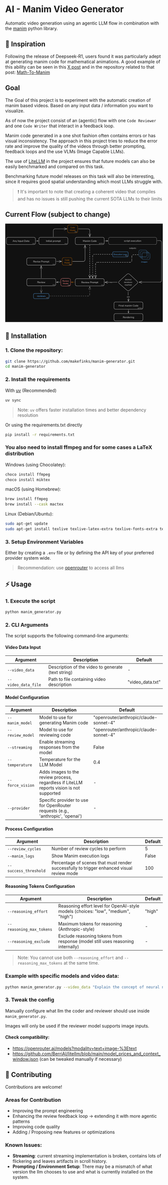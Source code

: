 # AI - Manim Video Generator
Automatic video generation using an agentic LLM flow in combination with the [manim](https://www.manim.community/) python library.

## 🌟 Inspiration
Following the release of Deepseek-R1, users found it was particularly adept at generating manim code for mathematical animations.
A good example of this ability can be seen in this [X post](https://x.com/christiancooper/status/1881366695178367069) and in the repository related to that post: [
Math-To-Manim](https://github.com/HarleyCoops/Math-To-Manim)

## Goal
The Goal of this project is to experiment with the automatic creation of manim based videos. Based on any input data / information you want to visualize.

As of now the project consist of an (agentic) flow with one `Code Reviewer` and one `Code Writer` that interact in a feedback loop. 

Manim code generated in a one shot fashion often contains errors or has visual inconsistency. The approach in this project tries to reduce the error rate and improve the quality of the videos through better prompting, feedback loops and the use VLMs (Image Capable LLMs).

The use of [LiteLLM](https://github.com/BerriAI/litellm) in the project ensures that future models can also be easily benchmarked and compared on this task.

Benchmarking future model releases on this task will also be interesting, since it requires good spatial understanding which most LLMs struggle with.

> ❗ It's important to note that creating a coherent video that compiles and has no issues is still pushing the current SOTA LLMs to their limits

## Current Flow (subject to change)
![Creation flow](images/flow.png)

## 🚀 Installation

### 1. Clone the repository:
```bash
git clone https://github.com/makefinks/manim-generator.git
cd manim-generator
```
### 2. Install the requirements
With [uv](https://github.com/astral-sh/uv) (Recommended)
```bash
uv sync
```
> Note: `uv` offers faster installation times and better dependency resolution

Or using the requirements.txt directly
```bash
pip install -r requirements.txt
```

### You also need to install ffmpeg and for some cases a LaTeX distribution

Windows (using Chocolatey):
```bash
choco install ffmpeg
choco install miktex
```

macOS (using Homebrew):
```bash
brew install ffmpeg
brew install --cask mactex
```

Linux (Debian/Ubuntu):
```bash
sudo apt-get update
sudo apt-get install texlive texlive-latex-extra texlive-fonts-extra texlive-science
```

### 3. Setup Environment Variables
Either by creating a `.env` file or by defining the API key of your preferred provider system wide.
> Recommendation: use [openrouter](https://openrouter.ai/) to access all llms 

## ⚡ Usage
### 1. Execute the script
```bash
python manim_generator.py
```

### 2. CLI Arguments
The script supports the following command-line arguments:

#### Video Data Input
| Argument | Description | Default |
|---------|-------------|---------|
| `--video_data` | Description of the video to generate (text string) | - |
| `--video_data_file` | Path to file containing video description | "video_data.txt" |

#### Model Configuration
| Argument | Description | Default |
|---------|-------------|---------|
| `--manim_model` | Model to use for generating Manim code | "openrouter/anthropic/claude-sonnet-4" |
| `--review_model` | Model to use for reviewing code | "openrouter/anthropic/claude-sonnet-4" |
| `--streaming` | Enable streaming responses from the model | False |
| `--temperature` | Temperature for the LLM Model | 0.4 |
| `--force_vision` | Adds images to the review process, regardless if LiteLLM reports vision is not supported | - |
| `--provider` | Specific provider to use for OpenRouter requests (e.g., 'anthropic', 'openai') | - |
#### Process Configuration
| Argument | Description | Default |
|---------|-------------|---------|
| `--review_cycles` | Number of review cycles to perform | 5 |
| `--manim_logs` | Show Manim execution logs | False |
| `--success_threshold` | Percentage of scenes that must render successfully to trigger enhanced visual review mode | 100 |

#### Reasoning Tokens Configuration
| Argument | Description | Default |
|---------|-------------|---------|
| `--reasoning_effort` | Reasoning effort level for OpenAI-style models (choices: "low", "medium", "high") | "high" |
| `--reasoning_max_tokens` | Maximum tokens for reasoning (Anthropic-style) | - |
| `--reasoning_exclude` | Exclude reasoning tokens from response (model still uses reasoning internally) | - |

> Note: You cannot use both `--reasoning_effort` and `--reasoning_max_tokens` at the same time.

### Example with specific models and video data:
```bash
python manim_generator.py --video_data "Explain the concept of neural networks with visual examples" --manim_model "openrouter/anthropic/claude-3.5-sonnet" --review_model "openrouter/anthropic/claude-3.5-sonnet" --review_cycles 3
```

### 3. Tweak the config
Manually configure what llm the coder and reviewer should use inside `manim_generator.py`.

Images will only be used if the reviewer model supports image inputs. 
####  Check compatibility:
- https://openrouter.ai/models?modality=text+image-%3Etext
- https://github.com/BerriAI/litellm/blob/main/model_prices_and_context_window.json (can be tweaked manually if necessary)


## 🤝 Contributing
Contributions are welcome! 
### Areas for Contribution
- Improving the prompt engineering
- Enhancing the review feedback loop -> extending it with more agentic patterns
- Improving code quality  
- Adding / Proposing new features or optimizations

### Known Issues:
- **Streaming**: current streaming implementation is broken, contains lots of flickering and leaves artifacts in scroll history.
- **Prompting / Environment Setup**: There may be a mismatch of what version the llm chooses to use and what is currently installed on the system. 

